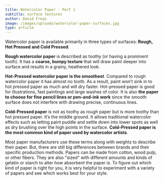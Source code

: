 ```yaml
---
title: Watercolor Paper - Part 1
subtitle: surface textures
author: David Freas
image: /images/uploads/watercolor-paper-surfaces.jpg
type: article
---
```

Watercolor paper is available primarily in three types of surfaces: **Rough, Hot Pressed and Cold Pressed**.

**Rough watercolor paper** is described as toothy (or having a prominent tooth). It has a **coarse, bumpy texture** that will draw paint deeper into surface and results in a grainy, heathered look.

**Hot-Pressed watercolor paper is the smoothest**. Compared to rough watercolor paper it has almost no tooth. As a result, paint won’t sink in to hot pressed paper as much and will dry faster. Hot-pressed paper is good for illustrations, fast paintings and large washes of color.  It is also **the paper to choose for fine pencil lines or pen-and-ink work** since the smooth surface does not interfere with drawing precise, continuous lines.

**Cold-Pressed paper** is not as toothy as rough paper but is more toothy than hot pressed paper. It’s the middle ground. It allows traditional watercolor effects such as letting paint puddle and settle down into lower spots as well as dry brushing over the high points in the surface.  **Cold-Pressed paper is the most common kind of paper used by watercolor artists**.

Most paper manufacturers use these terms along with weights to describe their paper. But, there are still big differences between brands and their specific production methods. Papers can be made from cotton, wood pulp, or other fibers.  They are also "sized" with different amounts and kinds of gelatin or starch to alter how absorbent the paper is.  To figure out which kind of paper is right for you, it is very helpful to experiment with a variety of papers and see which works best for your style.